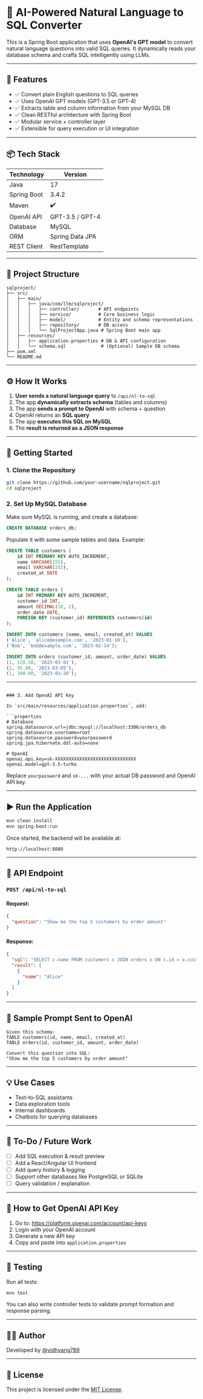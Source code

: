 # 🧠 AI-Powered Natural Language to SQL Converter

This is a Spring Boot application that uses **OpenAI's GPT model** to convert natural language questions into valid SQL queries. It dynamically reads your database schema and crafts SQL intelligently using LLMs.

---

## 🔧 Features

- ✅ Convert plain English questions to SQL queries
- ✅ Uses OpenAI GPT models (GPT-3.5 or GPT-4)
- ✅ Extracts table and column information from your MySQL DB
- ✅ Clean RESTful architecture with Spring Boot
- ✅ Modular service + controller layer
- ✅ Extensible for query execution or UI integration

---

## 📦 Tech Stack

| Technology    | Version      |
|---------------|--------------|
| Java          | 17           |
| Spring Boot   | 3.4.2        |
| Maven         | ✔️           |
| OpenAI API    | GPT-3.5 / GPT-4 |
| Database      | MySQL        |
| ORM           | Spring Data JPA |
| REST Client   | RestTemplate |

---

## 📁 Project Structure

```
sqlproject/
├── src/
│   ├── main/
│   │   ├── java/com/llm/sqlproject/
│   │   │   ├── controller/       # API endpoints
│   │   │   ├── service/          # Core business logic
│   │   │   ├── model/            # Entity and schema representations
│   │   │   ├── repository/       # DB access
│   │   │   └── SqlProjectApp.java # Spring Boot main app
│   ├── resources/
│   │   ├── application.properties # DB & API configuration
│   │   └── schema.sql             # (Optional) Sample DB schema
├── pom.xml
└── README.md
```

---

## ⚙️ How It Works

1. **User sends a natural language query** to `/api/nl-to-sql`
2. The app **dynamically extracts schema** (tables and columns)
3. The app **sends a prompt to OpenAI** with schema + question
4. OpenAI returns an **SQL query**
5. The app **executes this SQL on MySQL**
6. The **result is returned as a JSON response**

---

## 🚀 Getting Started

### 1. Clone the Repository

```bash
git clone https://github.com/your-username/sqlproject.git
cd sqlproject
```

### 2. Set Up MySQL Database

Make sure MySQL is running, and create a database:

```sql
CREATE DATABASE orders_db;
```

Populate it with some sample tables and data. Example:

```sql
CREATE TABLE customers (
    id INT PRIMARY KEY AUTO_INCREMENT,
    name VARCHAR(255),
    email VARCHAR(255),
    created_at DATE
);

CREATE TABLE orders (
    id INT PRIMARY KEY AUTO_INCREMENT,
    customer_id INT,
    amount DECIMAL(10, 2),
    order_date DATE,
    FOREIGN KEY (customer_id) REFERENCES customers(id)
);

INSERT INTO customers (name, email, created_at) VALUES
('Alice', 'alice@example.com', '2023-01-10'),
('Bob', 'bob@example.com', '2023-02-14');

INSERT INTO orders (customer_id, amount, order_date) VALUES
(1, 120.50, '2023-03-01'),
(2, 95.00, '2023-03-05'),
(1, 180.00, '2023-03-20');
```

---

```

### 3. Add OpenAI API Key

In `src/main/resources/application.properties`, add:

```properties
# Database
spring.datasource.url=jdbc:mysql://localhost:3306/orders_db
spring.datasource.username=root
spring.datasource.password=yourpassword
spring.jpa.hibernate.ddl-auto=none

# OpenAI
openai.api.key=sk-XXXXXXXXXXXXXXXXXXXXXXXXXXXXXX
openai.model=gpt-3.5-turbo
```

Replace `yourpassword` and `sk-...` with your actual DB password and OpenAI API key.

---

## ▶️ Run the Application

```bash
mvn clean install
mvn spring-boot:run
```

Once started, the backend will be available at:

```
http://localhost:8080
```

---

## 📡 API Endpoint

### `POST /api/nl-to-sql`

#### Request:

```json
{
  "question": "Show me the top 5 customers by order amount"
}
```

#### Response:

```json
{
  "sql": "SELECT c.name FROM customers c JOIN orders o ON c.id = o.customer_id WHERE o.amount > 100",
  "result": [
    {
      "name": "Alice"
    }
  ]
}
```

---

## 📄 Sample Prompt Sent to OpenAI

```
Given this schema:
TABLE customers(id, name, email, created_at)
TABLE orders(id, customer_id, amount, order_date)

Convert this question into SQL:
"Show me the top 5 customers by order amount"
```

---

## 💡 Use Cases

- Text-to-SQL assistants
- Data exploration tools
- Internal dashboards
- Chatbots for querying databases

---

## 📌 To-Do / Future Work

- [ ] Add SQL execution & result preview
- [ ] Add a React/Angular UI frontend
- [ ] Add query history & logging
- [ ] Support other databases like PostgreSQL or SQLite
- [ ] Query validation / explanation

---

## 🔐 How to Get OpenAI API Key

1. Go to: https://platform.openai.com/account/api-keys
2. Login with your OpenAI account
3. Generate a new API key
4. Copy and paste into `application.properties`

---

## 🧪 Testing

Run all tests:

```bash
mvn test
```

You can also write controller tests to validate prompt formation and response parsing.

---

## 🙋‍♂️ Author

Developed by [@vidhyang789](https://github.com/vidhyang789)

---

## 📄 License

This project is licensed under the [MIT License](LICENSE).
